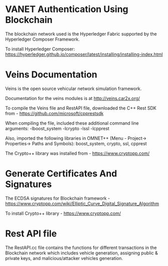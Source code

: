 # VANET Authentication Using Blockchain

The blockchain network used is the Hyperledger Fabric supported by the Hyperledger Composer Framework.

To install Hyperledger Composer: https://hyperledger.github.io/composer/latest/installing/installing-index.html

# Veins Documentation

Veins is the open source vehicular network simulation framework.

Documentation for the veins modules is at http://veins.car2x.org/

To compile the Veins file and RestAPI file, downloaded the C++ Rest SDK from - https://github.com/microsoft/cpprestsdk

When compiling the file, included these additional command line arguments: -lboost_system -lcrypto -lssl -lcpprest

Also, imported the following libraries in OMNET++ (Menu - Project-> Properties-> Paths and Symbols): boost_system, crypto, ssl, cpprest

The Crypto++ library was installed from - https://www.cryptopp.com/

# Generate Certificates And Signatures

The ECDSA signatures for Blockchain framework - https://www.cryptopp.com/wiki/Elliptic_Curve_Digital_Signature_Algorithm

To install Crypto++ library - https://www.cryptopp.com/

# Rest API file

The RestAPI.cc file contains the functions for different transactions in the Blockchain network which includes vehicle generation, assigning public & private keys, and malicious/attacker vehicles generation.
